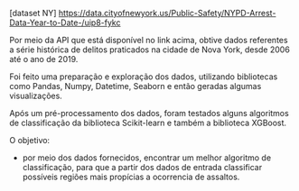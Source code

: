 [dataset NY] https://data.cityofnewyork.us/Public-Safety/NYPD-Arrest-Data-Year-to-Date-/uip8-fykc

Por meio da API que está disponível no link acima, obtive dados referentes a série histórica de delitos praticados na cidade de Nova York, desde 2006 até o ano de 2019.

Foi feito uma preparação e exploração dos dados,  utilizando bibliotecas como Pandas, Numpy, Datetime, Seaborn e então geradas algumas visualizações.

Após um pré-processamento dos dados, foram testados alguns algoritmos de classificação da biblioteca Scikit-learn e também a biblioteca XGBoost.

O objetivo:
 - por meio dos dados fornecidos, encontrar um melhor algoritmo de classificação, para que a partir dos dados de entrada classificar possíveis regiões mais propícias a ocorrencia de assaltos.

